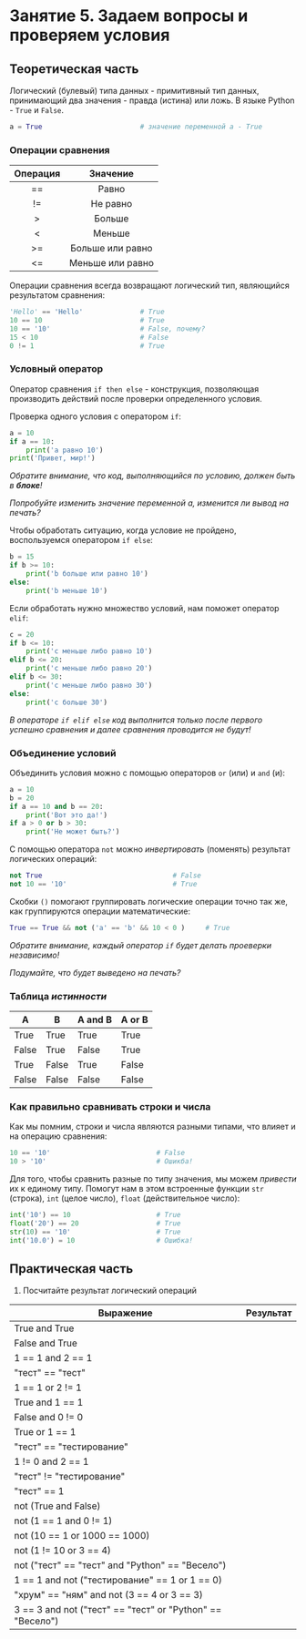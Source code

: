 # Занятие 5. Задаем вопросы и проверяем условия

## Теоретическая часть

Логический (булевый) типа данных - примитивный тип данных, принимающий два значения - правда (истина) или ложь.
В языке Python - `True` и `False`.

```Python
a = True                        # значение переменной a - True
```

### Операции сравнения

| Операция | Значение |
|:---:|:---:|
| == | Равно |
| != | Не равно |
| > | Больше |
| < | Меньше |
| >= | Больше или равно |
| <= | Меньше или равно |

Операции сравнения всегда возвращают логический тип, являющийся результатом сравнения:

```Python
'Hello' == 'Hello'              # True
10 == 10                        # True
10 == '10'                      # False, почему?
15 < 10                         # False
0 != 1                          # True
```

### Условный оператор

Оператор сравнения `if then else` - конструкция, позволяющая производить действий после проверки определенного условия.

Проверка одного условия с оператором `if`:

```Python
a = 10
if a == 10:
    print('a равно 10')
print('Привет, мир!')
```

_Обратите внимание, что код, выполняющийся по условию, должен быть в **блоке**!_

_Попробуйте изменить значение переменной a, изменится ли вывод на печать?_

Чтобы обработать ситуацию, когда условие не пройдено, воспользуемся оператором `if else`:

```Python
b = 15
if b >= 10:
    print('b больше или равно 10')
else:
    print('b меньше 10')
```

Если обработать нужно множество условий, нам поможет оператор `elif`:

```Python
c = 20
if b <= 10:
    print('с меньше либо равно 10')
elif b <= 20:
    print('с меньше либо равно 20')
elif b <= 30:
    print('с меньше либо равно 30')
else:
    print('c больше 30')
```

_В операторе `if elif else` код выполнится только после первого успешно сравнения и далее сравнения проводится не будут!_

### Объединение условий

Объединить условия можно с помощью операторов `or` (или) и `and` (и):

```Python
a = 10
b = 20
if a == 10 and b == 20:
    print('Вот это да!')
if a > 0 or b > 30:
    print('Не может быть?')
```

С помощью оператора `not` можно _инвертировать_ (поменять) результат логических операций:

```Python
not True                                # False
not 10 == '10'                          # True
```

Скобки `()` помогают группировать логические операции точно так же, как группируются операции математические:

```Python
True == True && not ('a' == 'b' && 10 < 0 )     # True
```

_Обратите внимание, каждый оператор `if` будет делать проеверки независимо!_

_Подумайте, что будет выведено на печать?_

### Таблица _истинности_

| A | B | A and B | A or B |
|---|---|---|---|
| True | True | True | True |
| False | True | False | True |
| True | False | True | False |
| False | False | False | False |

### Как правильно сравнивать строки и числа

Как мы помним, строки и числа являются разными типами, что влияет и на операцию сравнения:

```Python
10 == '10'                          # False
10 > '10'                           # Ошикба!
```

Для того, чтобы сравнить разные по типу значения, мы можем _привести_ их к единому типу. Помогут нам в этом встроенные функции `str` (строка), `int` (целое число), `float` (действительное число):

```Python
int('10') == 10                     # True
float('20') == 20                   # True
str(10) == '10'                     # True
int('10.0') = 10                    # Ошибка!
```

## Практическая часть

1. Посчитайте результат логический операций

| Выражение | Результат |
|---|---|
| True and True |    |
| False and True |    |
| 1 == 1 and 2 == 1 |    |
| "тест" == "тест" |    |
| 1 == 1 or 2 != 1 |    |
| True and 1 == 1 |    |
| False and 0 != 0 |    |
| True or 1 == 1 |    |
| "тест" == "тестирование" |    |
| 1 != 0 and 2 == 1 |    |
| "тест" != "тестирование" |    |
| "тест" == 1 |    |
| not (True and False) |    |
| not (1 == 1 and 0 != 1) |    |
| not (10 == 1 or 1000 == 1000) |    |
| not (1 != 10 or 3 == 4) |    |
| not ("тест" == "тест" and "Python" == "Весело") |    |
| 1 == 1 and not ("тестирование" == 1 or 1 == 0) |    |
| "хрум" == "ням" and not (3 == 4 or 3 == 3) |    |
| 3 == 3 and not ("тест" == "тест" or "Python" == "Весело") |    |